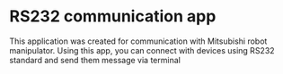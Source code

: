 # RS232 communication app
This application was created for communication with Mitsubishi robot manipulator. Using this app, you can connect with devices using RS232 standard and send them message via terminal

